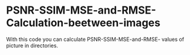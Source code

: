 # PSNR-SSIM-MSE-and-RMSE-Calculation-beetween-images
With this code you can calculate PSNR-SSIM-MSE-and-RMSE- values of picture in directories.
